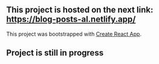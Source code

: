 ## This project is hosted on the next link: https://blog-posts-al.netlify.app/

This project was bootstrapped with [Create React App](https://github.com/facebook/create-react-app).

## Project is still in progress
